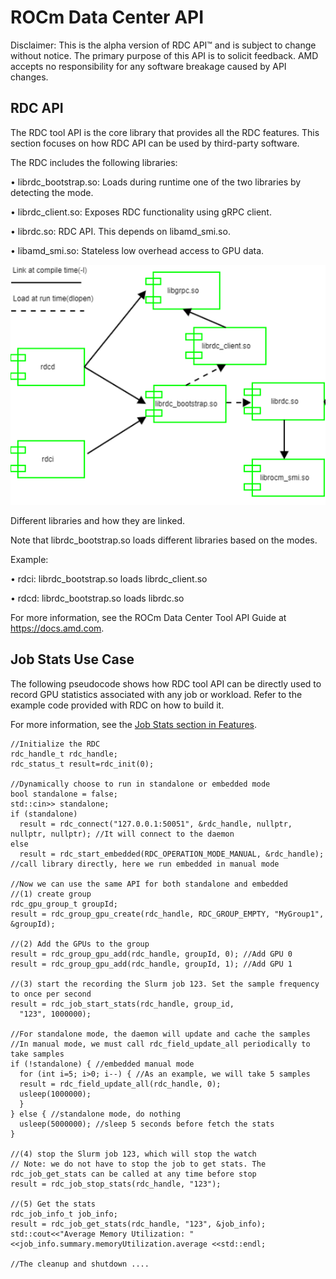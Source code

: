 # ROCm Data Center API

Disclaimer: This is the alpha version of RDC API™ and is subject to change without notice. The primary purpose of this API is to solicit feedback. AMD accepts no responsibility for any software breakage caused by API changes.

## RDC API

The RDC tool API is the core library that provides all the RDC features. This section focuses on how RDC API can be used by third-party software.

The RDC includes the following libraries:

•        librdc_bootstrap.so: Loads during runtime one of the two libraries by detecting the mode.

•        librdc_client.so: Exposes RDC functionality using gRPC client.

•        librdc.so: RDC API. This depends on libamd_smi.so.

•        libamd_smi.so: Stateless low overhead access to GPU data.

![Libraries](../data/api_libs.png)

Different libraries and how they are linked.

Note that librdc_bootstrap.so loads different libraries based on the modes.

Example:

•        rdci: librdc_bootstrap.so loads librdc_client.so

•        rdcd: librdc_bootstrap.so loads librdc.so

For more information, see the ROCm Data Center Tool API Guide at https://docs.amd.com.

## Job Stats Use Case

The following pseudocode shows how RDC tool API can be directly used to record GPU statistics associated with any job or workload. Refer to the example code provided with RDC on how to build it.

For more information, see the [Job Stats section in Features](features.md).

```
//Initialize the RDC
rdc_handle_t rdc_handle;
rdc_status_t result=rdc_init(0);
 
//Dynamically choose to run in standalone or embedded mode
bool standalone = false;
std::cin>> standalone;
if (standalone)
  result = rdc_connect("127.0.0.1:50051", &rdc_handle, nullptr, nullptr, nullptr); //It will connect to the daemon
else
  result = rdc_start_embedded(RDC_OPERATION_MODE_MANUAL, &rdc_handle); //call library directly, here we run embedded in manual mode
 
//Now we can use the same API for both standalone and embedded
//(1) create group
rdc_gpu_group_t groupId;
result = rdc_group_gpu_create(rdc_handle, RDC_GROUP_EMPTY, "MyGroup1", &groupId);
 
//(2) Add the GPUs to the group
result = rdc_group_gpu_add(rdc_handle, groupId, 0); //Add GPU 0
result = rdc_group_gpu_add(rdc_handle, groupId, 1); //Add GPU 1
 
//(3) start the recording the Slurm job 123. Set the sample frequency to once per second
result = rdc_job_start_stats(rdc_handle, group_id,
  "123", 1000000);
 
//For standalone mode, the daemon will update and cache the samples
//In manual mode, we must call rdc_field_update_all periodically to take samples
if (!standalone) { //embedded manual mode
  for (int i=5; i>0; i--) { //As an example, we will take 5 samples
  result = rdc_field_update_all(rdc_handle, 0);
  usleep(1000000);
  }
} else { //standalone mode, do nothing
  usleep(5000000); //sleep 5 seconds before fetch the stats
}
 
//(4) stop the Slurm job 123, which will stop the watch
// Note: we do not have to stop the job to get stats. The rdc_job_get_stats can be called at any time before stop
result = rdc_job_stop_stats(rdc_handle, "123");
 
//(5) Get the stats
rdc_job_info_t job_info;
result = rdc_job_get_stats(rdc_handle, "123", &job_info);
std::cout<<"Average Memory Utilization: " <<job_info.summary.memoryUtilization.average <<std::endl;
 
//The cleanup and shutdown ....
```
